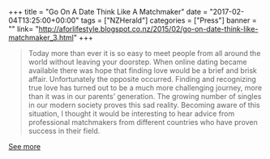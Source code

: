 +++
title = "Go On A Date Think Like A Matchmaker"
date = "2017-02-04T13:25:00+00:00"
tags = ["NZHerald"]
categories = ["Press"]
banner = ""
link= "http://aforlifestyle.blogspot.co.nz/2015/02/go-on-date-think-like-matchmaker_3.html"
+++

> Today more than ever it is so easy to meet people from all around the world without leaving your doorstep. When online dating became available there was hope that finding love would be a brief and brisk affair. Unfortunately the opposite occurred. Finding and recognizing true love has turned out to be a much more challenging journey, more than it was in our parents’ generation. The growing number of singles in our modern society proves this sad reality. Becoming aware of this situation, I thought it would be interesting to hear advice from professional matchmakers from different countries who have proven success in their field.

<a href="http://aforlifestyle.blogspot.co.nz/2015/02/go-on-date-think-like-matchmaker_3.html">See more</a>